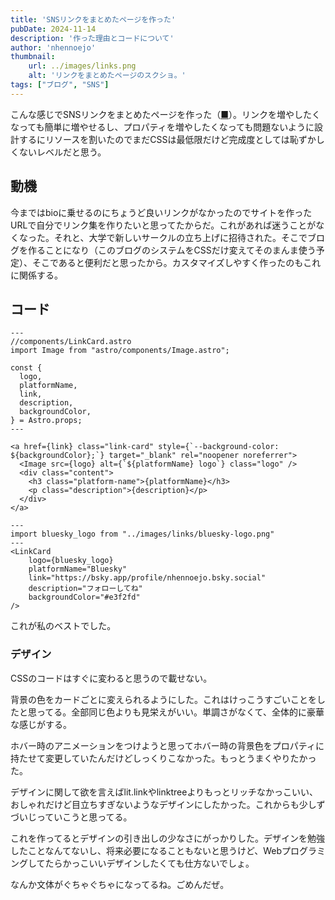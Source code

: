 ```yaml
---
title: 'SNSリンクをまとめたページを作った'
pubDate: 2024-11-14
description: '作った理由とコードについて'
author: 'nhennoejo'
thumbnail:
    url: ../images/links.png
    alt: 'リンクをまとめたページのスクショ。'
tags: ["ブログ", "SNS"]
---
```


こんな感じでSNSリンクをまとめたページを作った（[■](https://nhennoejo.github.io/links)）。リンクを増やしたくなっても簡単に増やせるし、プロパティを増やしたくなっても問題ないように設計するにリソースを割いたのでまだCSSは最低限だけど完成度としては恥ずかしくないレベルだと思う。

## 動機
今まではbioに乗せるのにちょうど良いリンクがなかったのでサイトを作ったURLで自分でリンク集を作りたいと思ってたからだ。これがあれば迷うことがなくなった。それと、大学で新しいサークルの立ち上げに招待された。そこでブログを作ることになり（このブログのシステムをCSSだけ変えてそのまんま使う予定）、そこであると便利だと思ったから。カスタマイズしやすく作ったのもこれに関係する。

## コード

```
---
//components/LinkCard.astro
import Image from "astro/components/Image.astro";

const {
  logo,
  platformName,
  link,
  description,
  backgroundColor,
} = Astro.props;
---

<a href={link} class="link-card" style={`--background-color: ${backgroundColor};`} target="_blank" rel="noopener noreferrer">
  <Image src={logo} alt={`${platformName} logo`} class="logo" />
  <div class="content">
    <h3 class="platform-name">{platformName}</h3>
    <p class="description">{description}</p>
  </div>
</a>
```

```
---
import bluesky_logo from "../images/links/bluesky-logo.png"
---
<LinkCard
    logo={bluesky_logo}
    platformName="Bluesky"
    link="https://bsky.app/profile/nhennoejo.bsky.social"
    description="フォローしてね"
    backgroundColor="#e3f2fd"
/>
```

これが私のベストでした。

### デザイン

CSSのコードはすぐに変わると思うので載せない。

背景の色をカードごとに変えられるようにした。これはけっこうすごいことをしたと思ってる。全部同じ色よりも見栄えがいい。単調さがなくて、全体的に豪華な感じがする。

ホバー時のアニメーションをつけようと思ってホバー時の背景色をプロパティに持たせて変更していたんだけどしっくりこなかった。もっとうまくやりたかった。

デザインに関して欲を言えばlit.linkやlinktreeよりもっとリッチなかっこいい、おしゃれだけど目立ちすぎないようなデザインにしたかった。これからも少しずづいじっていこうと思ってる。

これを作ってるとデザインの引き出しの少なさにがっかりした。デザインを勉強したことなんてないし、将来必要になることもないと思うけど、Webプログラミングしてたらかっこいいデザインしたくても仕方ないでしょ。

なんか文体がぐちゃぐちゃになってるね。ごめんだぜ。